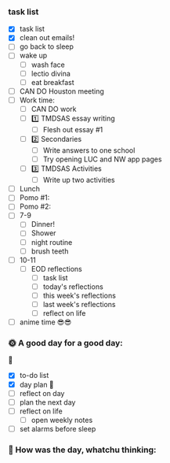 ### task list
- [x] task list
- [x] clean out emails!
- [ ] go back to sleep
- [ ] wake up
	- [ ] wash face
	- [ ] lectio divina
	- [ ] eat breakfast
- [ ] CAN DO Houston meeting
- [ ] Work time:
	- [ ] CAN DO work 
	- [ ] 1️⃣ TMDSAS essay writing
		- [ ] Flesh out essay #1
	- [ ] 2️⃣ Secondaries 
		- [ ] Write answers to one school
		- [ ] Try opening LUC and NW app pages
	- [ ] 3️⃣ TMDSAS Activities
		- [ ] Write up two activities
- [ ] Lunch
- [ ] Pomo #1:
- [ ] Pomo #2: 
- [ ] 7-9
	- [ ] Dinner!
	- [ ] Shower
	- [ ] night routine
	- [ ] brush teeth
- [ ] 10-11
	- [ ] EOD reflections
		- [ ] task list
		- [ ] today's reflections
		- [ ] this week's reflections
		- [ ] last week's reflections
		- [ ] reflect on life
- [ ] anime time 😎😎
### 🌞 A good day for a good day:
🌻
- [x] to-do list
- [x] day plan
🌼
- [ ] reflect on day
- [ ] plan the next day
- [ ] reflect on life
	- [ ] open weekly notes
- [ ] set alarms before sleep
### 📝 How was the day, whatchu thinking:
